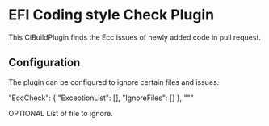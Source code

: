 # EFI Coding style Check Plugin

This CiBuildPlugin finds the Ecc issues of newly added code in pull request.

## Configuration

The plugin can be configured to ignore certain files and issues.

"EccCheck": {
        "ExceptionList": [],
        "IgnoreFiles": []
    },
    """

OPTIONAL List of file to ignore.
